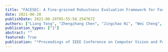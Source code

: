 ```yaml
---
title: "FACESEC: A Fine-grained Robustness Evaluation Framework for Face Recognition Systems"
date: 2021-06-20
publishDate: 2021-06-20T05:55:58.254767Z
authors: ["Liang Tong", "Zhengzhang Chen", "Jingchao Ni", "Wei Cheng", "Dongjin Song", "Haifeng Chen", "Yevgeniy Vorobeychik"]
publication_types: ["1"]
abstract: ""
featured: True
publication: "*Proceedings of IEEE Conference on Computer Vision and Pattern Recognition (CVPR)*"
---
```

